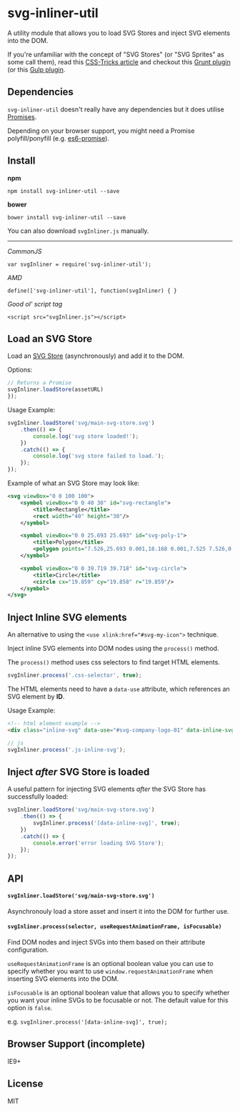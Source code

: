 

# svg-inliner-util

A utility module that allows you to load SVG Stores and inject SVG elements into the DOM.

If you're unfamiliar with the concept of "SVG Stores" (or "SVG Sprites" as some call them), read this [CSS-Tricks article](https://css-tricks.com/svg-sprites-use-better-icon-fonts/) and checkout this [Grunt plugin](https://github.com/FWeinb/grunt-svgstore/) (or this [Gulp plugin](https://github.com/w0rm/gulp-svgstore).


## Dependencies

`svg-inliner-util` doesn't really have any dependencies but it does utilise [Promises](https://developer.mozilla.org/en/docs/Web/JavaScript/Reference/Global_Objects/Promise).

Depending on your browser support, you might need a Promise polyfill/ponyfill (e.g. [es6-promise](https://github.com/stefanpenner/es6-promise)).


## Install

**npm**

    npm install svg-inliner-util --save

**bower**

    bower install svg-inliner-util --save


You can also download `svgInliner.js` manually.

***

*CommonJS*

    var svgInliner = require('svg-inliner-util');


*AMD*

    define(['svg-inliner-util'], function(svgInliner) { }


*Good ol' script tag*

    <script src="svgInliner.js"></script>



## Load an SVG Store

Load an [SVG Store](https://css-tricks.com/svg-sprites-use-better-icon-fonts/) (asynchronously) and add it to the DOM.

Options:

```js
// Returns a Promise
svgInliner.loadStore(assetURL)
});
```

Usage Example:
    
```js
svgInliner.loadStore('svg/main-svg-store.svg')
    .then(() => {
        console.log('svg store loaded!');
    })
    .catch(() => {
        console.log('svg store failed to load.');
    });
});
```

Example of what an SVG Store may look like:

```xml
<svg viewBox="0 0 100 100">
    <symbol viewBox="0 0 40 30" id="svg-rectangle">
        <title>Rectangle</title>
        <rect width="40" height="30"/>
    </symbol>

    <symbol viewBox="0 0 25.693 25.693" id="svg-poly-1">
        <title>Polygon</title>
        <polygon points="7.526,25.693 0.001,18.168 0.001,7.525 7.526,0 18.167,0 25.694,7.525 25.694,18.168 18.167,25.693"/>
    </symbol>

    <symbol viewBox="0 0 39.719 39.718" id="svg-circle">
        <title>Circle</title>
        <circle cx="19.859" cy="19.858" r="19.859"/>
    </symbol>
</svg>
```



## Inject Inline SVG elements

An alternative to using the `<use xlink:href="#svg-my-icon">` technique.

Inject inline SVG elements into DOM nodes using the `process()` method.

The `process()` method uses css selectors to find target HTML elements.

```js
svgInliner.process('.css-selector', true);
```

The HTML elements need to have a `data-use` attribute, which references an SVG element by **ID**.

Usage Example:

```html
<!-- html element example -->
<div class="inline-svg" data-use="#svg-company-logo-01" data-inline-svg>Company Logo</div>
```

```js
// js 
svgInliner.process('.js-inline-svg');
```


## Inject *after* SVG Store is loaded

A useful pattern for injecting SVG elements *after* the SVG Store has successfully loaded: 

```js
svgInliner.loadStore('svg/main-svg-store.svg')
    .then(() => {
        svgInliner.process('[data-inline-svg]', true);
    })
    .catch(() => {
        console.error('error loading SVG Store');
    });
});
```

## API

#### `svgInliner.loadStore('svg/main-svg-store.svg')`

Asynchronouly load a store asset and insert it into the DOM for further use.


#### `svgInliner.process(selector, useRequestAnimationFrame, isFocusable)`

Find DOM nodes and inject SVGs into them based on their attribute configuration.

`useRequestAnimationFrame` is an optional boolean value you can use to specify whether you want to use `window.requestAnimationFrame` when inserting SVG elements into the DOM.

`isFocusable` is an optional boolean value that allows you to specify whether you want your inline SVGs to be focusable or not. The default value for this option is `false`.

e.g. `svgInliner.process('[data-inline-svg]', true);`


## Browser Support (incomplete)

IE9+


## License

MIT




